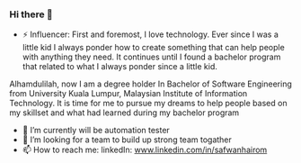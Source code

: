 ### Hi there 👋

<!--
**wandc95/wandc95** is a ✨ _special_ ✨ repository because its `README.md` (this file) appears on your GitHub profile.

Here are some ideas to get you started:

- 🔭 I’m currently working on ...
- 🌱 I’m currently learning ...
- 👯 I’m looking to collaborate on ...
- 🤔 I’m looking for help with ...
- 💬 Ask me about ...
- 📫 How to reach me: ...
- 😄 Pronouns: ...
- ⚡ Fun fact: ...
-->


- ⚡ Influencer: First and foremost, I love technology. Ever since I was a little kid I always ponder how to create something that can help people with anything they need. It continues until I found a bachelor program that related to what I always ponder since a little kid.

Alhamdulilah, now I am a degree holder In Bachelor of Software Engineering from University Kuala Lumpur, Malaysian Institute of Information Technology. It is time for me to pursue my dreams to help people based on my skillset and what had learned during my bachelor program
- 🌱 I’m currently will be automation tester
- 👯 I’m looking for a team to build up strong team togather
- 📫 How to reach me: linkedIn: www.linkedin.com/in/safwanhairom 

